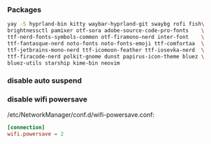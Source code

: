 ### Packages

```bash
yay -S hyprland-bin kitty waybar-hyprland-git swaybg rofi fish\
brightnessctl pamixer otf-sora adobe-source-code-pro-fonts    \
ttf-nerd-fonts-symbols-common otf-firamono-nerd inter-font    \
ttf-fantasque-nerd noto-fonts noto-fonts-emoji ttf-comfortaa  \
ttf-jetbrains-mono-nerd ttf-icomoon-feather ttf-iosevka-nerd  \
ttf-firacode-nerd polkit-gnome dunst papirus-icon-theme bluez \
bluez-utils starship kime-bin neovim
```

### disable auto suspend

### disable wifi powersave

/etc/NetworkManager/conf.d/wifi-powersave.conf:

```conf
[connection]
wifi.powersave = 2
```

